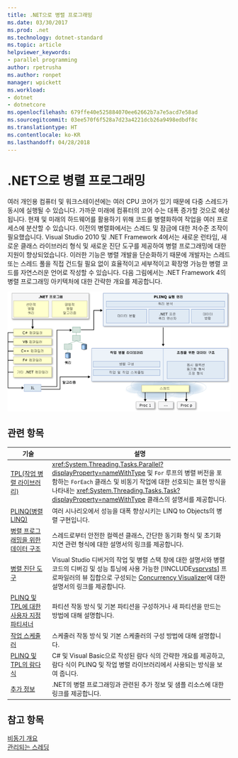 ```yaml
---
title: .NET으로 병렬 프로그래밍
ms.date: 03/30/2017
ms.prod: .net
ms.technology: dotnet-standard
ms.topic: article
helpviewer_keywords:
- parallel programming
author: rpetrusha
ms.author: ronpet
manager: wpickett
ms.workload:
- dotnet
- dotnetcore
ms.openlocfilehash: 679ffe40e525884070ee62662b7a7e5acd7e58ad
ms.sourcegitcommit: 03ee570f6f528a7d23a4221dcb26a9498edbdf8c
ms.translationtype: HT
ms.contentlocale: ko-KR
ms.lasthandoff: 04/28/2018
---
```

# <a name="parallel-programming-in-net"></a>.NET으로 병렬 프로그래밍

여러 개인용 컴퓨터 및 워크스테이션에는 여러 CPU 코어가 있기 때문에 다중 스레드가 동시에 실행될 수 있습니다. 가까운 미래에 컴퓨터의 코어 수는 대폭 증가할 것으로 예상됩니다. 현재 및 미래의 하드웨어를 활용하기 위해 코드를 병렬화하여 작업을 여러 프로세스에 분산할 수 있습니다. 이전의 병렬화에서는 스레드 및 잠금에 대한 저수준 조작이 필요했습니다. Visual Studio 2010 및 .NET Framework 4에서는 새로운 런타임, 새로운 클래스 라이브러리 형식 및 새로운 진단 도구를 제공하여 병렬 프로그래밍에 대한 지원이 향상되었습니다. 이러한 기능은 병렬 개발을 단순화하기 때문에 개발자는 스레드 또는 스레드 풀을 직접 건드릴 필요 없이 효율적이고 세부적이고 확장명 가능한 병렬 코드를 자연스러운 언어로 작성할 수 있습니다. 다음 그림에서는 .NET Framework 4의 병렬 프로그래밍 아키텍처에 대한 간략한 개요를 제공합니다.
  
 ![.NET 병렬 프로그래밍 아키텍처](./media/tpl-architecture.png "TPL_Architecture")  
  
## <a name="related-topics"></a>관련 항목  
  
|기술|설명|  
|----------------|-----------------|  
|[TPL(작업 병렬 라이브러리)](../../../docs/standard/parallel-programming/task-parallel-library-tpl.md)|<xref:System.Threading.Tasks.Parallel?displayProperty=nameWithType> 및 `For` 루프의 병렬 버전을 포함하는 `ForEach` 클래스 및 비동기 작업에 대한 선호되는 표현 방식을 나타내는 <xref:System.Threading.Tasks.Task?displayProperty=nameWithType> 클래스의 설명서를 제공합니다.|  
|[PLINQ(병렬 LINQ)](../../../docs/standard/parallel-programming/parallel-linq-plinq.md)|여러 시나리오에서 성능을 대폭 향상시키는 LINQ to Objects의 병렬 구현입니다.|  
|[병렬 프로그래밍을 위한 데이터 구조](../../../docs/standard/parallel-programming/data-structures-for-parallel-programming.md)|스레드로부터 안전한 컬렉션 클래스, 간단한 동기화 형식 및 초기화 지연 관련 형식에 대한 설명서의 링크를 제공합니다.|  
|[병렬 진단 도구](../../../docs/standard/parallel-programming/parallel-diagnostic-tools.md)|Visual Studio 디버거의 작업 및 병렬 스택 창에 대한 설명서와 병렬 코드의 디버깅 및 성능 튜닝에 사용 가능한 [!INCLUDE[vsprvsts](../../../includes/vsprvsts-md.md)] 프로파일러의 뷰 집합으로 구성되는 [Concurrency Visualizer](/visualstudio/profiling/concurrency-visualizer)에 대한 설명서의 링크를 제공합니다.|  
|[PLINQ 및 TPL에 대한 사용자 지정 파티셔너](../../../docs/standard/parallel-programming/custom-partitioners-for-plinq-and-tpl.md)|파티션 작동 방식 및 기본 파티션을 구성하거나 새 파티션을 만드는 방법에 대해 설명합니다.|  
|[작업 스케줄러](http://msdn.microsoft.com/library/638f8ea5-21db-47a2-a934-86e1e961bf65)|스케줄러 작동 방식 및 기본 스케줄러의 구성 방법에 대해 설명합니다.|  
|[PLINQ 및 TPL의 람다 식](../../../docs/standard/parallel-programming/lambda-expressions-in-plinq-and-tpl.md)|C# 및 Visual Basic으로 작성된 람다 식의 간략한 개요를 제공하고, 람다 식이 PLINQ 및 작업 병렬 라이브러리에서 사용되는 방식을 보여 줍니다.|  
|[추가 정보](../../../docs/standard/parallel-programming/for-further-reading-parallel-programming.md)|.NET의 병렬 프로그래밍과 관련된 추가 정보 및 샘플 리소스에 대한 링크를 제공합니다.|  

## <a name="see-also"></a>참고 항목  
 [비동기 개요](../async.md)  
 [관리되는 스레딩](../threading/index.md)  
